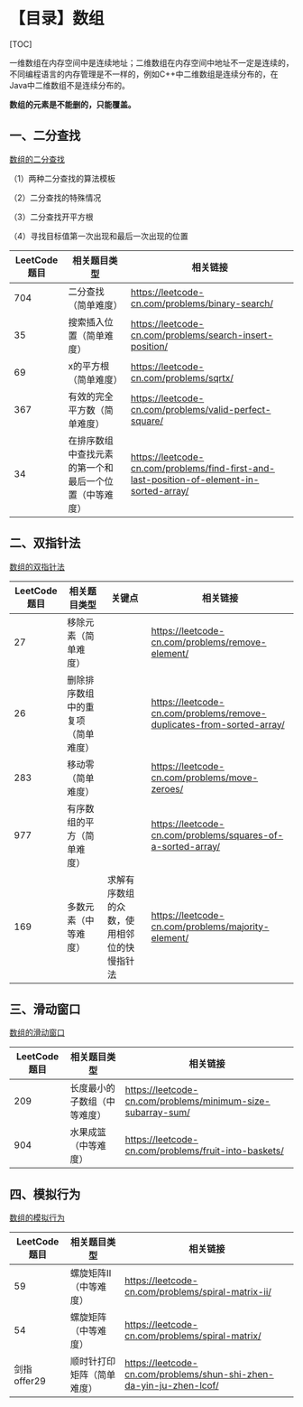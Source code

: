 # 【目录】数组

[TOC]

一维数组在内存空间中是连续地址；二维数组在内存空间中地址不一定是连续的，不同编程语言的内存管理是不一样的，例如C++中二维数组是连续分布的，在Java中二维数组不是连续分布的。

**数组的元素是不能删的，只能覆盖。**

## 一、二分查找

[数组的二分查找](./01数组的二分查找.md)

（1）两种二分查找的算法模板

（2）二分查找的特殊情况

（3）二分查找开平方根

（4）寻找目标值第一次出现和最后一次出现的位置

| **LeetCode题目** | **相关题目类型**                                       | **相关链接**                                                 |
| ---------------- | ------------------------------------------------------ | ------------------------------------------------------------ |
| 704              | 二分查找（简单难度）                                   | https://leetcode-cn.com/problems/binary-search/              |
| 35               | 搜索插入位置（简单难度）                               | https://leetcode-cn.com/problems/search-insert-position/     |
| 69               | x的平方根（简单难度）                                  | https://leetcode-cn.com/problems/sqrtx/                      |
| 367              | 有效的完全平方数（简单难度）                           | https://leetcode-cn.com/problems/valid-perfect-square/       |
| 34               | 在排序数组中查找元素的第一个和最后一个位置（中等难度） | https://leetcode-cn.com/problems/find-first-and-last-position-of-element-in-sorted-array/ |

## 二、双指针法

[数组的双指针法](./02数组的双指针法.md)

| **LeetCode题目** | **相关题目类型**                   | 关键点                                     | **相关链接**                                                 |
| ---------------- | ---------------------------------- | ------------------------------------------ | ------------------------------------------------------------ |
| 27               | 移除元素（简单难度）               |                                            | https://leetcode-cn.com/problems/remove-element/             |
| 26               | 删除排序数组中的重复项（简单难度） |                                            | https://leetcode-cn.com/problems/remove-duplicates-from-sorted-array/ |
| 283              | 移动零（简单难度）                 |                                            | https://leetcode-cn.com/problems/move-zeroes/                |
| 977              | 有序数组的平方（简单难度）         |                                            | https://leetcode-cn.com/problems/squares-of-a-sorted-array/  |
| 169              | 多数元素（中等难度）               | 求解有序数组的众数，使用相邻位的快慢指针法 | https://leetcode-cn.com/problems/majority-element/           |

## 三、滑动窗口

[数组的滑动窗口](./03数组的滑动窗口.md)

| **LeetCode题目** | **相关题目类型**             | **相关链接**                                                |
| ---------------- | ---------------------------- | ----------------------------------------------------------- |
| 209              | 长度最小的子数组（中等难度） | https://leetcode-cn.com/problems/minimum-size-subarray-sum/ |
| 904              | 水果成篮（中等难度）         | https://leetcode-cn.com/problems/fruit-into-baskets/        |

## 四、模拟行为

[数组的模拟行为](./04数组的模拟行为.md)

| **LeetCode题目** | **相关题目类型**           | **相关链接**                                                 |
| ---------------- | -------------------------- | ------------------------------------------------------------ |
| 59               | 螺旋矩阵II（中等难度）     | https://leetcode-cn.com/problems/spiral-matrix-ii/           |
| 54               | 螺旋矩阵（中等难度）       | https://leetcode-cn.com/problems/spiral-matrix/              |
| 剑指offer29      | 顺时针打印矩阵（简单难度） | https://leetcode-cn.com/problems/shun-shi-zhen-da-yin-ju-zhen-lcof/ |